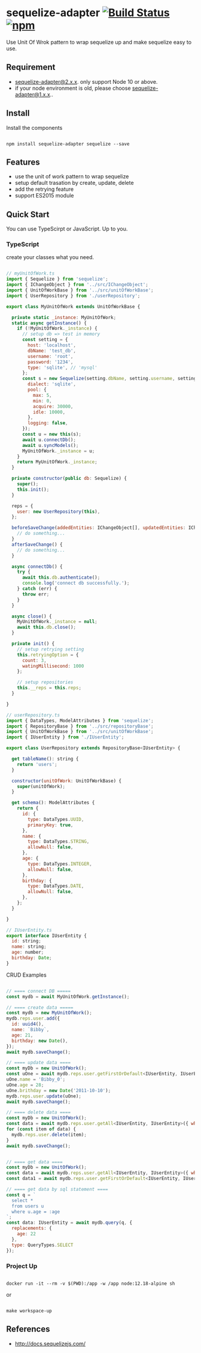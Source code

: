 # sequelize-adapter [![Build Status](https://travis-ci.org/BibbyChung/sequelize-adapter.svg?branch=master)](https://travis-ci.org/BibbyChung/sequelize-adapter) [![npm](https://img.shields.io/npm/v/sequelize-adapter.svg)](https://github.com/BibbyChung/sequelize-adapter)

Use Unit Of Wrok pattern to wrap sequelize up and make sequelize easy to use.

## Requirement

- sequelize-adapter@2.x.x. only support Node 10 or above.
- if your node environment is old, please choose sequelize-adapter@1.x.x..

## Install

Install the components

```shell

npm install sequelize-adapter sequelize --save

```

## Features

- use the unit of work pattern to wrap sequelize
- setup default trasation by create, update, delete
- add the retrying feature
- support ES2015 module

## Quick Start

You can use TypeScirpt or JavaScript. Up to you.

### TypeScript

create your classes what you need.

```javascript

// myUnitOfWork.ts
import { Sequelize } from 'sequelize';
import { IChangeObject } from '../src/IChangeObject';
import { UnitOfWorkBase } from '../src/unitOfWorkBase';
import { UserRepository } from './userRepository';

export class MyUnitOfWork extends UnitOfWorkBase {

  private static _instance: MyUnitOfWork;
  static async getInstance() {
    if (!MyUnitOfWork._instance) {
      // setup db => test in memory
      const setting = {
        host: 'localhost',
        dbName: 'test_db',
        username: 'root',
        password: '1234',
        type: 'sqlite', // 'mysql'
      };
      const s = new Sequelize(setting.dbName, setting.username, setting.password, {
        dialect: 'sqlite',
        pool: {
          max: 5,
          min: 0,
          acquire: 30000,
          idle: 10000,
        },
        logging: false,
      });
      const u = new this(s);
      await u.connectDb();
      await u.syncModels();
      MyUnitOfWork._instance = u;
    }
    return MyUnitOfWork._instance;
  }

  private constructor(public db: Sequelize) {
    super();
    this.init();
  }

  reps = {
    user: new UserRepository(this),
  };

  beforeSaveChange(addedEntities: IChangeObject[], updatedEntities: IChangeObject[], deletedEntities: IChangeObject[]) {
    // do something...
  }
  afterSaveChange() {
    // do something...
  }

  async connectDb() {
    try {
      await this.db.authenticate();
      console.log('connect db successfully.');
    } catch (err) {
      throw err;
    }
  }

  async close() {
    MyUnitOfWork._instance = null;
    await this.db.close();
  }

  private init() {
    // setup retrying setting
    this.retryingOption = {
      count: 3,
      watingMillisecond: 1000
    };

    // setup repositories
    this.__reps = this.reps;
  }

}

// userRepository.ts
import { DataTypes, ModelAttributes } from 'sequelize';
import { RepositoryBase } from '../src/repositoryBase';
import { UnitOfWorkBase } from '../src/unitOfWorkBase';
import { IUserEntity } from './IUserEntity';

export class UserRepository extends RepositoryBase<IUserEntity> {

  get tableName(): string {
    return 'users';
  }

  constructor(unitOfWork: UnitOfWorkBase) {
    super(unitOfWork);
  }

  get schema(): ModelAttributes {
    return {
      id: {
        type: DataTypes.UUID,
        primaryKey: true,
      },
      name: {
        type: DataTypes.STRING,
        allowNull: false,
      },
      age: {
        type: DataTypes.INTEGER,
        allowNull: false,
      },
      birthday: {
        type: DataTypes.DATE,
        allowNull: false,
      },
    };
  }

}

// IUserEntity.ts
export interface IUserEntity {
  id: string;
  name: string;
  age: number;
  birthday: Date;
}

```

CRUD Examples

```javascript

// ==== connect DB =====
const mydb = await MyUnitOfWork.getInstance();

// ==== create data =====
const mydb = new MyUnitOfWork();
mydb.reps.user.add({
  id: uuid4(),
  name: `Bibby`,
  age: 21,
  birthday: new Date(),
});
await mydb.saveChange();

// ==== update data ====
const myDb = new UnitOfWork();
const uOne = await mydb.reps.user.getFirstOrDefault<IUserEntity, IUserEntity>({ where: {id: 'xxxxx'} });
uOne.name = 'Bibby_0';
uOne.age = 28;
uOne.brithday = new Date('2011-10-10');
mydb.reps.user.update(uOne);
await mydb.saveChange();

// ==== delete data ====
const myDb = new UnitOfWork();
const data = await mydb.reps.user.getAll<IUserEntity, IUserEntity>({ where: {id: 'xxxxx'} });
for (const item of data) {
  mydb.reps.user.delete(item);
}
await mydb.saveChange();


// ==== get data ====
const myDb = new UnitOfWork();
const data = await mydb.reps.user.getAll<IUserEntity, IUserEntity>({ where: {id: 'xxxxx'} });
const data1 = await mydb.reps.user.getFirstOrDefault<IUserEntity, IUserEntity>({ where: {id: 'xxxxx'} });

// ==== get data by sql statement ====
const q = `
  select *
  from users u
  where u.age = :age
`;
const data: IUserEntity = await mydb.query(q, {
  replacements: {
    age: 22
  },
  type: QueryTypes.SELECT
});

```

### Project Up

```shell

docker run -it --rm -v $(PWD):/app -w /app node:12.18-alpine sh

```

or

```shell

make workspace-up

```

## References

- http://docs.sequelizejs.com/
